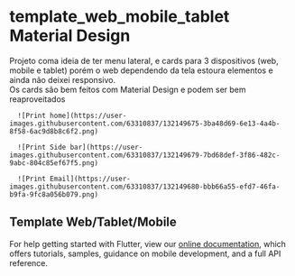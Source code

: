 # template_web_mobile_tablet Material Design

Projeto coma  ideia de ter menu lateral, e cards para 3 dispositivos (web, mobile e tablet) porém o web dependendo da tela estoura elementos e ainda não deixei responsivo.
<br>
Os cards são bem feitos com Material Design e podem ser bem reaproveitados


      ![Print home](https://user-images.githubusercontent.com/63310837/132149675-3ba48d69-6e13-4a4b-8f58-6ac9d8b8c6f2.png)
 
      ![Print Side bar](https://user-images.githubusercontent.com/63310837/132149679-7bd68def-3f86-482c-9abc-804c85ef67f5.png)
 
      ![Print Email](https://user-images.githubusercontent.com/63310837/132149680-bbb66a55-efd7-46fa-b9fa-9fc8a056b079.png)
 
## Template Web/Tablet/Mobile




For help getting started with Flutter, view our
[online documentation](https://flutter.dev/docs), which offers tutorials,
samples, guidance on mobile development, and a full API reference.
